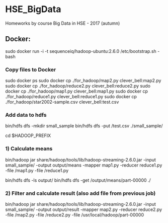# HSE_BigData
Homeworks by course Big Data in HSE - 2017 (autumn)



## Docker: 

sudo docker run -i -t sequenceiq/hadoop-ubuntu:2.6.0 /etc/bootstrap.sh -bash

### Copy files to Docker

sudo docker ps
sudo docker cp ./for_hadoop/map2.py  clever_bell:map2.py
sudo docker cp ./for_hadoop/reduce2.py  clever_bell:reduce2.py
sudo docker cp ./for_hadoop/map1.py  clever_bell:map1.py
sudo docker cp ./for_hadoop/reduce1.py  clever_bell:reduce1.py
sudo docker cp ./for_hadoop/star2002-sample.csv  clever_bell:test.csv


### Add data to hdfs

bin/hdfs dfs -mkdir small_sample
bin/hdfs dfs -put /test.csv ./small_sample/ 

cd $HADOOP_PREFIX

### 1) Calculate means

bin/hadoop jar share/hadoop/tools/lib/hadoop-streaming-2.6.0.jar -input small_sample/ -output output/means -mapper map1.py  -reducer reduce1.py -file /map1.py -file /reduce1.py 


bin/hdfs dfs -ls output/
bin/hdfs dfs -get /output/means/part-00000 ./

### 2) Filter and calculate result (also add file from previous job)

bin/hadoop jar share/hadoop/tools/lib/hadoop-streaming-2.6.0.jar -input small_sample/ -output output/result -mapper map2.py  -reducer reduce2.py -file /map2.py -file /reduce2.py -file /usr/local/hadoop/part-00000

